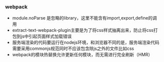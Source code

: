 ### webpack  
*  module.noParse 是忽略的library，这里不能含有import,export,define的调用
*  extract-text-webpack-plugin主要是为了将css样式抽离出来，防止将css打包到js中引起页面样式加载错误
*  服务端渲染的代码要运行在nodejs环境，和浏览器不同的是，服务端渲染代码需要采用commonjs规范同时不应该包含除js之外的文件比如css
*  webpack的模块热替换允许更新任何模块，而无需进行完全刷新（HMR）